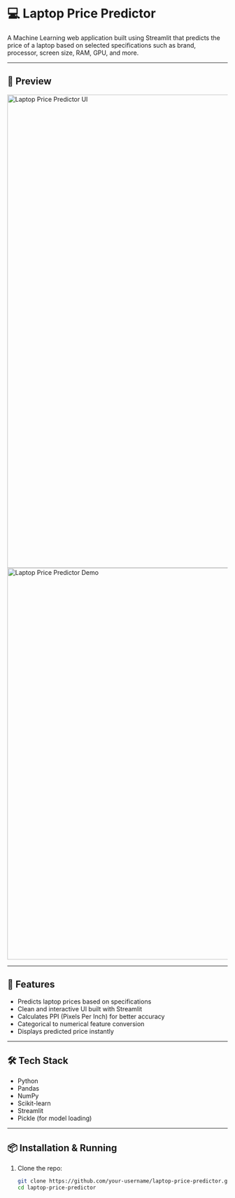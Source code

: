 # 💻 Laptop Price Predictor

A Machine Learning web application built using Streamlit that predicts the price of a laptop based on selected specifications such as brand, processor, screen size, RAM, GPU, and more.

---

## 📸 Preview

<img width="954" height="1079" alt="Laptop Price Predictor UI" src="https://github.com/user-attachments/assets/4f43ae2f-b101-491c-8659-8f0f09ec98e5" />

<img width="1812" height="893" alt="Laptop Price Predictor Demo" src="https://github.com/user-attachments/assets/473945f4-032a-4a92-af7f-4fd4422da6ad" />

---

## 🚀 Features

- Predicts laptop prices based on specifications
- Clean and interactive UI built with Streamlit
- Calculates PPI (Pixels Per Inch) for better accuracy
- Categorical to numerical feature conversion
- Displays predicted price instantly

---

## 🛠 Tech Stack

- Python
- Pandas
- NumPy
- Scikit-learn
- Streamlit
- Pickle (for model loading)

---

## 📦 Installation & Running

1. Clone the repo:

   ```bash
   git clone https://github.com/your-username/laptop-price-predictor.git
   cd laptop-price-predictor
